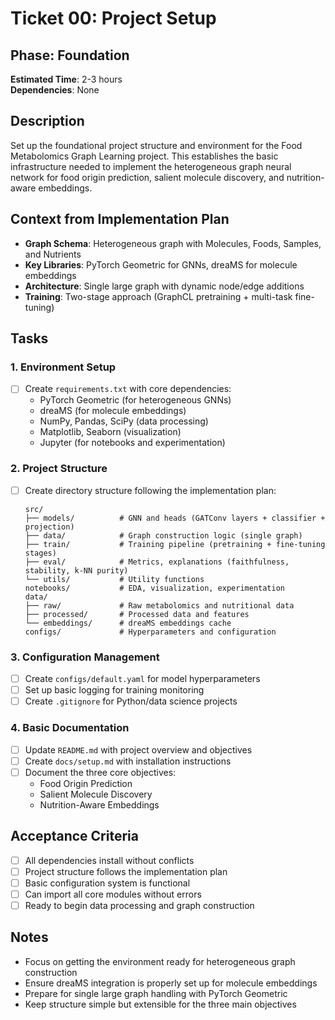 # Ticket 00: Project Setup

## Phase: Foundation
**Estimated Time**: 2-3 hours  
**Dependencies**: None

## Description
Set up the foundational project structure and environment for the Food Metabolomics Graph Learning project. This establishes the basic infrastructure needed to implement the heterogeneous graph neural network for food origin prediction, salient molecule discovery, and nutrition-aware embeddings.

## Context from Implementation Plan
- **Graph Schema**: Heterogeneous graph with Molecules, Foods, Samples, and Nutrients
- **Key Libraries**: PyTorch Geometric for GNNs, dreaMS for molecule embeddings
- **Architecture**: Single large graph with dynamic node/edge additions
- **Training**: Two-stage approach (GraphCL pretraining + multi-task fine-tuning)

## Tasks

### 1. Environment Setup
- [ ] Create `requirements.txt` with core dependencies:
  - PyTorch Geometric (for heterogeneous GNNs)
  - dreaMS (for molecule embeddings)
  - NumPy, Pandas, SciPy (data processing)
  - Matplotlib, Seaborn (visualization)
  - Jupyter (for notebooks and experimentation)

### 2. Project Structure
- [ ] Create directory structure following the implementation plan:
  ```
  src/
  ├── models/          # GNN and heads (GATConv layers + classifier + projection)
  ├── data/            # Graph construction logic (single graph)
  ├── train/           # Training pipeline (pretraining + fine-tuning stages)
  ├── eval/            # Metrics, explanations (faithfulness, stability, k-NN purity)
  └── utils/           # Utility functions
  notebooks/           # EDA, visualization, experimentation
  data/
  ├── raw/             # Raw metabolomics and nutritional data
  ├── processed/       # Processed data and features
  └── embeddings/      # dreaMS embeddings cache
  configs/             # Hyperparameters and configuration
  ```

### 3. Configuration Management
- [ ] Create `configs/default.yaml` for model hyperparameters
- [ ] Set up basic logging for training monitoring
- [ ] Create `.gitignore` for Python/data science projects

### 4. Basic Documentation
- [ ] Update `README.md` with project overview and objectives
- [ ] Create `docs/setup.md` with installation instructions
- [ ] Document the three core objectives:
  - Food Origin Prediction
  - Salient Molecule Discovery  
  - Nutrition-Aware Embeddings

## Acceptance Criteria
- [ ] All dependencies install without conflicts
- [ ] Project structure follows the implementation plan
- [ ] Basic configuration system is functional
- [ ] Can import all core modules without errors
- [ ] Ready to begin data processing and graph construction

## Notes
- Focus on getting the environment ready for heterogeneous graph construction
- Ensure dreaMS integration is properly set up for molecule embeddings
- Prepare for single large graph handling with PyTorch Geometric
- Keep structure simple but extensible for the three main objectives 